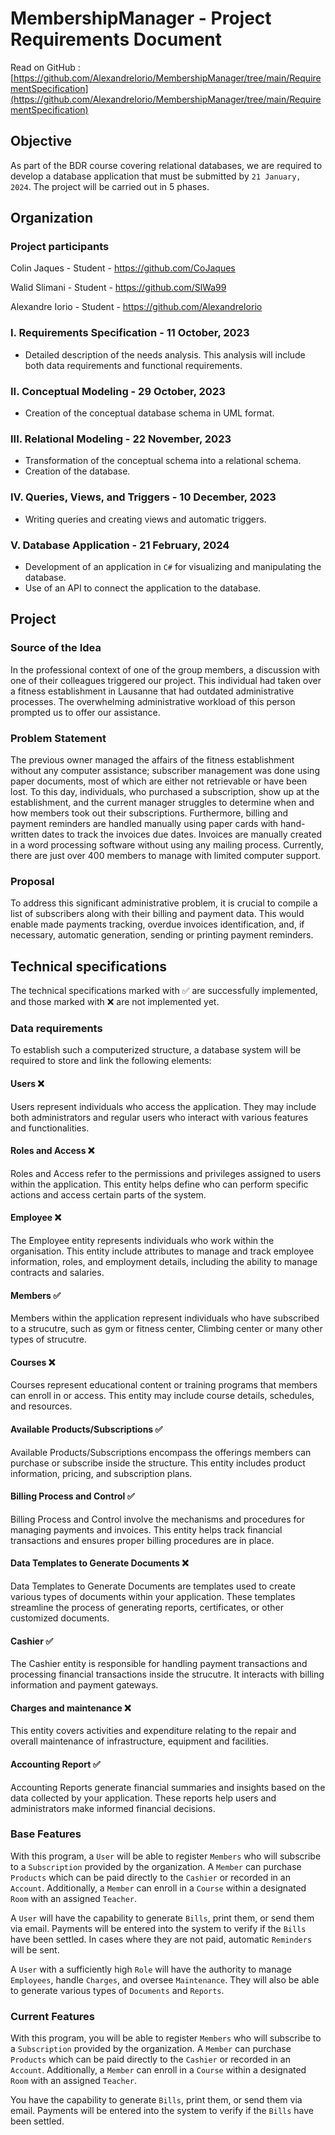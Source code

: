# MembershipManager - Project Requirements Document

Read on GitHub : [https://github.com/AlexandreIorio/MembershipManager/tree/main/RequirementSpecification](https://github.com/AlexandreIorio/MembershipManager/tree/main/RequirementSpecification)

## Objective

As part of the BDR course covering relational databases, we are required to develop a database application that must be submitted by `21 January, 2024`. The project will be carried out in 5 phases.

## Organization

### Project participants
Colin Jaques - Student - https://github.com/CoJaques

Walid Slimani - Student - https://github.com/SlWa99

Alexandre Iorio - Student - https://github.com/AlexandreIorio


### I. Requirements Specification - 11 October, 2023
- Detailed description of the needs analysis. This analysis will include both data requirements and functional requirements.

### II. Conceptual Modeling - 29 October, 2023
- Creation of the conceptual database schema in UML format.

### III. Relational Modeling - 22 November, 2023
- Transformation of the conceptual schema into a relational schema.
- Creation of the database.

### IV. Queries, Views, and Triggers - 10 December, 2023
- Writing queries and creating views and automatic triggers.

### V. Database Application - 21 February, 2024
- Development of an application in `C#` for visualizing and manipulating the database.
- Use of an API to connect the application to the database.

## Project

### Source of the Idea
In the professional context of one of the group members, a discussion with one of their colleagues triggered our project. This individual had taken over a fitness establishment in Lausanne that had outdated administrative processes. The overwhelming administrative workload of this person prompted us to offer our assistance.

### Problem Statement
The previous owner managed the affairs of the fitness establishment without any computer assistance; subscriber management was done using paper documents, most of which are either not retrievable or have been lost. To this day, individuals, who purchased a subscription, show up at the establishment, and the current manager struggles to determine when and how members took out their subscriptions. Furthermore, billing and payment reminders are handled manually using paper cards with hand-written dates to track the invoices due dates. Invoices are manually created in a word processing software without using any mailing process. Currently, there are just over 400 members to manage with limited computer support.

### Proposal
To address this significant administrative problem, it is crucial to compile a list of subscribers along with their billing and payment data. This would enable made payments tracking, overdue invoices identification, and, if necessary, automatic generation, sending or printing payment reminders.



## Technical specifications

The technical specifications marked with :white_check_mark: are successfully implemented, and those marked with :x: are not implemented yet.

### Data requirements
To establish such a computerized structure, a database system will be required to store and link the following elements:

#### Users :x: 
Users represent individuals who access the application. They may include both administrators and regular users who interact with various features and functionalities.

#### Roles and Access :x: 
Roles and Access refer to the permissions and privileges assigned to users within the application. This entity helps define who can perform specific actions and access certain parts of the system.

#### Employee :x: 
The Employee entity represents individuals who work within the organisation. This entity include attributes to manage and track employee information, roles, and employment details, including the ability to manage contracts and salaries.

#### Members :white_check_mark:
Members within the application represent individuals who have subscribed to a strucutre, such as gym or fitness center, Climbing center or many other types of strucutre. 

#### Courses :x: 
Courses represent educational content or training programs that members can enroll in or access. This entity may include course details, schedules, and resources.

#### Available Products/Subscriptions :white_check_mark:
Available Products/Subscriptions encompass the offerings members can purchase or subscribe inside the structure. This entity includes product information, pricing, and subscription plans.

#### Billing Process and Control :white_check_mark:
Billing Process and Control involve the mechanisms and procedures for managing payments and invoices. This entity helps track financial transactions and ensures proper billing procedures are in place.

#### Data Templates to Generate Documents :x: 
Data Templates to Generate Documents are templates used to create various types of documents within your application. These templates streamline the process of generating reports, certificates, or other customized documents.

#### Cashier :white_check_mark:
The Cashier entity is responsible for handling payment transactions and processing financial transactions inside the strucutre. It interacts with billing information and payment gateways.
 
#### Charges and maintenance :x: 
This entity covers activities and expenditure relating to the repair and overall maintenance of infrastructure, equipment and facilities.

#### Accounting Report :white_check_mark:
Accounting Reports generate financial summaries and insights based on the data collected by your application. These reports help users and administrators make informed financial decisions.


### Base Features
With this program, a `User` will be able to register `Members` who will subscribe to a `Subscription` provided by the organization. A `Member` can purchase `Products` which can be paid directly to the `Cashier` or recorded in an `Account`. Additionally, a `Member` can enroll in a `Course` within a designated `Room` with an assigned `Teacher`.

A `User` will have the capability to generate `Bills`, print them, or send them via email. Payments will be entered into the system to verify if the `Bills` have been settled. In cases where they are not paid, automatic `Reminders` will be sent.

A `User` with a sufficiently high `Role` will have the authority to manage `Employees`, handle `Charges`, and oversee `Maintenance`. They will also be able to generate various types of `Documents` and `Reports`.

### Current Features
With this program, you will be able to register `Members` who will subscribe to a `Subscription` provided by the organization. A `Member` can purchase `Products` which can be paid directly to the `Cashier` or recorded in an `Account`. Additionally, a `Member` can enroll in a `Course` within a designated `Room` with an assigned `Teacher`.

You have the capability to generate `Bills`, print them, or send them via email. Payments will be entered into the system to verify if the `Bills` have been settled.





